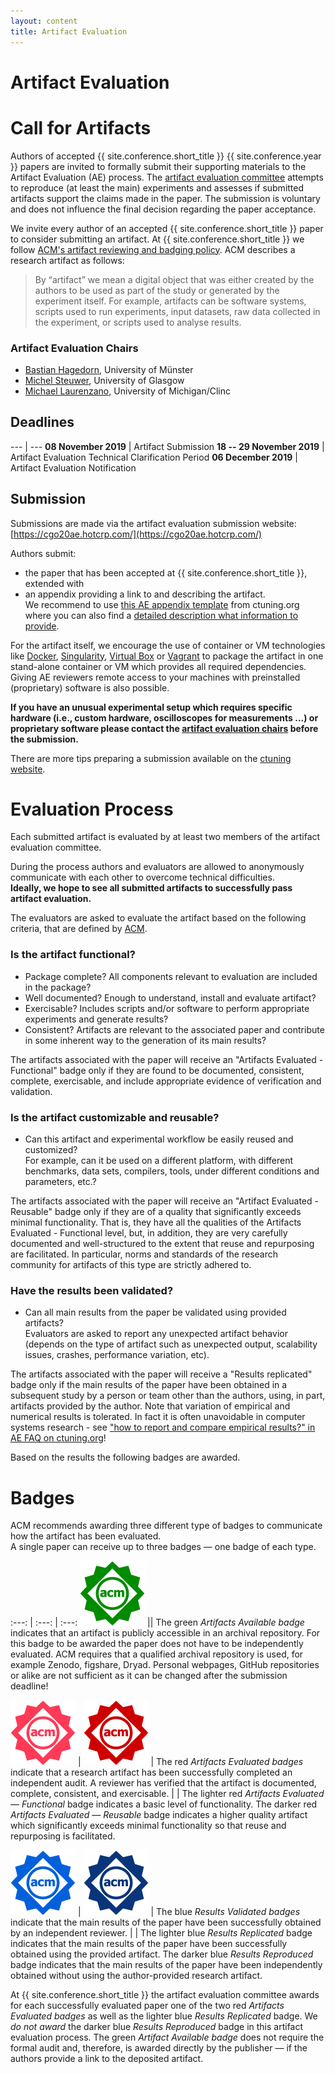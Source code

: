 ```yaml
---
layout: content
title: Artifact Evaluation
---
```


# Artifact Evaluation

# Call for Artifacts

Authors of accepted {{ site.conference.short_title }} {{ site.conference.year }} papers are invited to formally submit their supporting materials to the Artifact Evaluation (AE) process.
The [artifact evaluation committee](/organization/#artifact-evaluation-committee) attempts to reproduce (at least the main) experiments and assesses if submitted artifacts support the claims made in the paper.
The submission is voluntary and does not influence the final decision regarding the paper acceptance.

We invite every author of an accepted {{ site.conference.short_title }} paper to consider submitting an artifact.
At {{ site.conference.short_title }} we follow [ACM's artifact reviewing and badging policy](https://www.acm.org/publications/policies/artifact-review-badging).
ACM describes a research artifact as follows:

  > By “artifact” we mean a digital object that was either created by the authors to be used as part of the study or generated by the experiment itself. For example, artifacts can be software systems, scripts used to run experiments, input datasets, raw data collected in the experiment, or scripts used to analyse results.

### Artifact Evaluation Chairs
- [Bastian Hagedorn](https://bastianhagedorn.github.io/), University of Münster
- [Michel Steuwer](https://michel.steuwer.info/), University of Glasgow
- [Michael Laurenzano](http://www.gozano.com/), University of Michigan/Clinc

## Deadlines

--- | ---
**08 November 2019**       | Artifact Submission
**18 -- 29 November 2019** | Artifact Evaluation Technical Clarification Period
**06 December 2019**       | Artifact Evaluation Notification


## Submission
Submissions are made via the artifact evaluation submission website: [https://cgo20ae.hotcrp.com/](https://cgo20ae.hotcrp.com/)

Authors submit:
 - the paper that has been accepted at {{ site.conference.short_title }}, extended with
 - an appendix providing a link to and describing the artifact.<br/> We recommend to use [this AE appendix template](http://ctuning.org/ae/templates/ae-20190108.tex) from ctuning.org where you can also find a [detailed description what information to provide](http://ctuning.org/ae/submission_extra.html).

For the artifact itself, we encourage the use of container or VM technologies like [Docker](https://www.docker.com/), [Singularity](https://sylabs.io/docs/), [Virtual Box](https://www.virtualbox.org/) or [Vagrant](https://www.vagrantup.com/) to package the artifact in one stand-alone container or VM which provides all required dependencies.
Giving AE reviewers remote access to your machines with preinstalled (proprietary) software is also possible.

**If you have an unusual experimental setup which requires specific hardware (i.e., custom hardware, oscilloscopes for measurements ...) or proprietary software please contact the [artifact evaluation chairs](#artifact-evaluation-chairs) before the submission.**

There are more tips preparing a submission available on the [ctuning website](http://ctuning.org/ae/submission-20190108.html).

# Evaluation Process
Each submitted artifact is evaluated by at least two members of the artifact evaluation committee.

During the process authors and evaluators are allowed to anonymously communicate with each other to overcome technical difficulties.<br/>
**Ideally, we hope to see all submitted artifacts to successfully pass artifact evaluation.**

The evaluators are asked to evaluate the artifact based on the following criteria, that are defined by [ACM](https://www.acm.org/publications/policies/artifact-review-badging).

### Is the artifact functional?
- Package complete?
    All components relevant to evaluation are included in the package?
- Well documented?
    Enough to understand, install and evaluate artifact?
- Exercisable?
    Includes scripts and/or software to perform appropriate experiments and generate results?
- Consistent?
    Artifacts are relevant to the associated paper and contribute in some inherent way to the generation of its main results?

The artifacts associated with the paper will receive an "Artifacts Evaluated - Functional" badge only if they are found to be documented, consistent, complete, exercisable, and include appropriate evidence of verification and validation.

### Is the artifact customizable and reusable?
- Can this artifact and experimental workflow be easily reused and customized?<br/>
    For example, can it be used on a different platform, with different benchmarks, data sets, compilers, tools, under different conditions and parameters, etc.?
    
The artifacts associated with the paper will receive an "Artifact Evaluated - Reusable" badge only if they are of a quality that significantly exceeds minimal functionality.
That is, they have all the qualities of the Artifacts Evaluated - Functional level, but, in addition, they are very carefully documented and well-structured to the extent that reuse and repurposing are facilitated.
In particular, norms and standards of the research community for artifacts of this type are strictly adhered to.


### Have the results been validated?
- Can all main results from the paper be validated using provided artifacts?<br/>
  Evaluators are asked to report any unexpected artifact behavior (depends on the type of artifact such as unexpected output, scalability issues, crashes, performance variation, etc).

The artifacts associated with the paper will receive a "Results replicated" badge only if the main results of the paper have been obtained in a subsequent study by a person or team other than the authors, using, in part, artifacts provided by the author.
Note that variation of empirical and numerical results is tolerated.
In fact it is often unavoidable in computer systems research - see ["how to report and compare empirical results?" in AE FAQ on ctuning.org](http://ctuning.org/ae/faq.html)!

Based on the results the following badges are awarded.

# Badges

ACM recommends awarding three different type of badges to communicate how the artifact has been evaluated.<br/>
A single paper can receive up to three badges — one badge of each type.

:---: | :---: | :---:
![Artifact Available badge](/img/ae-badges/artifacts_available_dl.jpg) || The green _Artifacts Available badge_ indicates that an artifact is publicly accessible in an archival repository. For this badge to be awarded the paper does not have to be independently evaluated. ACM requires that a qualified archival repository is used, for example Zenodo, figshare, Dryad. Personal webpages, GitHub repositories or alike are not sufficient as it can be changed after the submission deadline! 

![Artifacts Evaluated badges](/img/ae-badges/artifacts_evaluated_functional_dl.jpg) | ![Artifacts Evaluated badges](/img/ae-badges/artifacts_evaluated_reusable_dl.jpg) | The red _Artifacts Evaluated badges_ indicate that a research artifact has been successfully completed an independent audit. A reviewer has verified that the artifact is documented, complete, consistent, and exercisable.
| | The lighter red _Artifacts Evaluated — Functional_ badge indicates a basic level of functionality. The darker red _Artifacts Evaluated — Reusable_ badge indicates a higher quality artifact which significantly exceeds minimal functionality so that reuse and repurposing is facilitated.

 ![Artifacts Evaluated badges](/img/ae-badges/results_replicated_dl.jpg) | ![Artifacts Evaluated badges](/img/ae-badges/results_reproduced_dl.jpg) | The blue _Results Validated badges_ indicate that the main results of the paper have been successfully obtained by an independent reviewer.
 | | The lighter blue _Results Replicated_ badge indicates that the main results of the paper have been successfully obtained using the provided artifact. The darker blue _Results Reproduced_ badge indicates that the main results of the paper have been independently obtained without using the author-provided research artifact.

At {{ site.conference.short_title }} the artifact evaluation committee awards for each successfully evaluated paper one of the two red _Artifacts Evaluated badges_ as well as the lighter blue _Results Replicated_ badge.
We _do not award_ the darker blue _Results Reproduced_ badge in this artifact evaluation process.
The green _Artifact Available badge_ does not require the formal audit and, therefore, is awarded directly by the publisher — if the authors provide a link to the deposited artifact.
